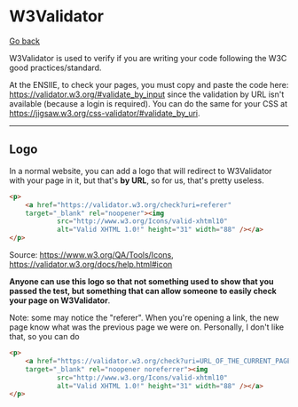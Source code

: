 # W3Validator

[Go back](..)

W3Validator is used to verify if you are writing your code following the W3C good practices/standard.

At the ENSIIE, to check your pages, you must copy and paste the code here: <https://validator.w3.org/#validate_by_input> since the validation by URL isn't available (because a login is required). You can do the same for your CSS at <https://jigsaw.w3.org/css-validator/#validate_by_uri>.

<hr class="sl">

## Logo

In a normal website, you can add a logo that will redirect to W3Validator with your page in it, but that's **by URL**, so for us, that's pretty useless.

```html
<p>
    <a href="https://validator.w3.org/check?uri=referer"
    target="_blank" rel="noopener"><img
            src="http://www.w3.org/Icons/valid-xhtml10"
            alt="Valid XHTML 1.0!" height="31" width="88" /></a>
</p>
```

Source: <https://www.w3.org/QA/Tools/Icons>, <https://validator.w3.org/docs/help.html#icon>

**Anyone can use this logo so that not something used to show that you passed the test, but something that can allow someone to easily check your page on W3Validator**.

Note: some may notice the "referer". When you're opening a link, the new page know what was the previous page we were on. Personally, I don't like that, so you can do

```html
<p>
    <a href="https://validator.w3.org/check?uri=URL_OF_THE_CURRENT_PAGE"
    target="_blank" rel="noopener noreferrer"><img
            src="http://www.w3.org/Icons/valid-xhtml10"
            alt="Valid XHTML 1.0!" height="31" width="88" /></a>
</p>
```